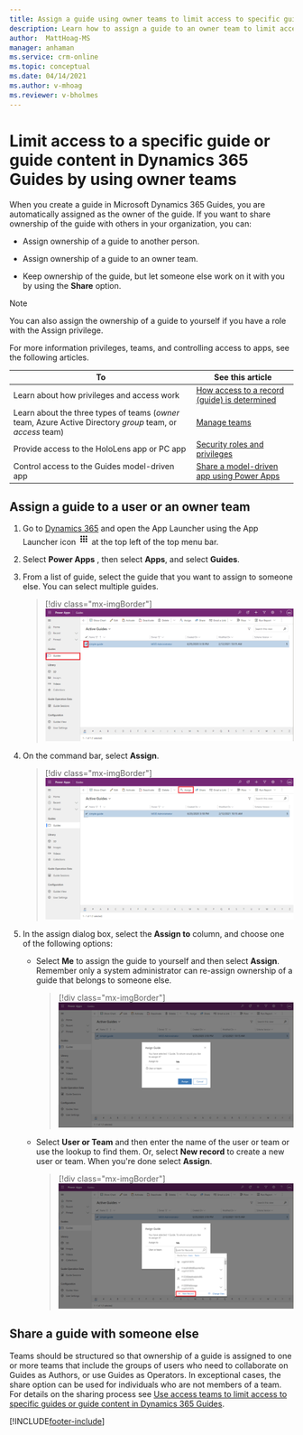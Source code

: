 ```yaml
---
title: Assign a guide using owner teams to limit access to specific guides or guide content in Dynamics 365 Guides
description: Learn how to assign a guide to an owner team to limit access to specific guides or guide content in Dynamics 365 Guides.
author:  MattHoag-MS
manager: anhaman
ms.service: crm-online
ms.topic: conceptual
ms.date: 04/14/2021
ms.author: v-mhoag
ms.reviewer: v-bholmes
---
```

<!-- This article is a copy of the article below with the term "record" updated to "guide".   A better solution will have to be found to "customize" core power apps support documents to address the specific D365 Guides user experience.  
https://docs.microsoft.com/powerapps/user/assign-or-share-records -->

# Limit access to a specific guide or guide content in Dynamics 365 Guides by using owner teams

When you create a guide in Microsoft Dynamics 365 Guides, you are automatically assigned as the owner of the guide. If you want to share ownership of the guide with others in your organization, you can:

- Assign ownership of a guide to another person. 

- Assign ownership of a guide to an owner team. 

- Keep ownership of the guide, but let someone else work on it with you by using the **Share** option.

> [!NOTE]
> You can also assign the ownership of a guide to yourself if you have a role with the Assign privilege.

For more information privileges, teams, and controlling access to apps, see the following articles.

|To|See this article|
|---------------------------------------|-----------------------------------------------------|
|Learn about how privileges and access work| [How access to a record (guide) is determined](https://docs.microsoft.com/power-platform/admin/how-record-access-determined)|
|Learn about the three types of teams (*owner* team, Azure Active Directory *group* team, or *access* team)|[Manage teams](https://docs.microsoft.com/power-platform/admin/manage-teams)|
|Provide access to the HoloLens app or PC app|[Security roles and privileges](https://docs.microsoft.com/power-platform/admin/security-roles-privileges#team-members-privilege-inheritance)|
|Control access to the Guides model-driven app| [Share a model-driven app using Power Apps](https://docs.microsoft.com/powerapps/maker/model-driven-apps/share-model-driven-app)|

## Assign a guide to a user or an owner team

1. Go to [Dynamics 365](https://home.dynamics.com/)  and open the App Launcher using the App Launcher icon  ![app launcher icon](media/app-launcher-icon.png) at the top left of the top menu bar.
1. Select **Power Apps** , then select **Apps**, and select **Guides**.  
1. From a list of guide, select the guide that you want to assign to someone else. You can select multiple guides.

   > [!div class="mx-imgBorder"]
   > ![Select the guide that you want to reassign](media/admin-access-assign-01.png "Select the guide that you want to reassign")

1. On the command bar, select **Assign**.

   > [!div class="mx-imgBorder"]
   > ![Select assign a guide](media/admin-access-assign-02.png "Select assign a guide")

1. In the assign dialog box, select the **Assign to** column, and choose one of the following options:
    - Select **Me** to assign the guide to yourself and then select **Assign**. Remember only a system administrator can re-assign ownership of a guide that belongs to someone else.
      > [!div class="mx-imgBorder"]
      > ![Select Me to assign the guide to yourself](media/admin-access-assign-03.png "Select Me to assign the guide to yourself")
    - Select **User or Team** and then enter the name of the user or team or use the lookup to find them. Or, select **New record** to create a new user or team. When you're done select **Assign**.

      > [!div class="mx-imgBorder"]
      > ![Use the lookup to reassign a guide](media/admin-access-assign-04.png "Use the lookup to reassign a guide")

## Share a guide with someone else

 Teams should be structured so that ownership of a guide is assigned to one or more teams that include the groups of users who need to collaborate on Guides as Authors, or use Guides as Operators. In exceptional cases, the share option can be used for individuals who are not members of a team.  For details on the sharing process see [Use access teams to limit access to specific guides or guide content in Dynamics 365 Guides](https://docs.microsoft.com/dynamics365/mixed-reality/guides/admin-access-teams).

[!INCLUDE[footer-include](../includes/footer-banner.md)]
